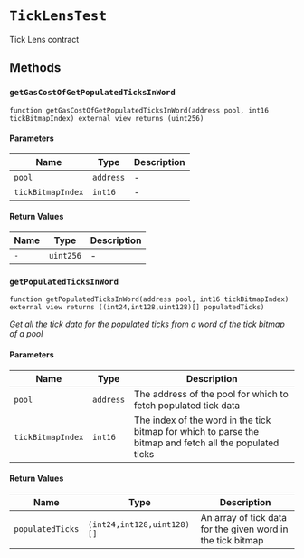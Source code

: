 
# `TickLensTest`

    
Tick Lens contract

    
## Methods
### `getGasCostOfGetPopulatedTicksInWord`
```solidity
function getGasCostOfGetPopulatedTicksInWord(address pool, int16 tickBitmapIndex) external view returns (uint256)
```

            

            
#### Parameters

| Name | Type | Description |
|---|---|---|
| `pool` | `address` | - |
| `tickBitmapIndex` | `int16` | - |

#### Return Values

| Name | Type | Description |
|---|---|---|
| `-` | `uint256` | - |

### `getPopulatedTicksInWord`
```solidity
function getPopulatedTicksInWord(address pool, int16 tickBitmapIndex) external view returns ((int24,int128,uint128)[] populatedTicks)
```

            

            
*Get all the tick data for the populated ticks from a word of the tick bitmap of a pool*
#### Parameters

| Name | Type | Description |
|---|---|---|
| `pool` | `address` | The address of the pool for which to fetch populated tick data |
| `tickBitmapIndex` | `int16` | The index of the word in the tick bitmap for which to parse the bitmap and fetch all the populated ticks |

#### Return Values

| Name | Type | Description |
|---|---|---|
| `populatedTicks` | `(int24,int128,uint128)[]` | An array of tick data for the given word in the tick bitmap |


